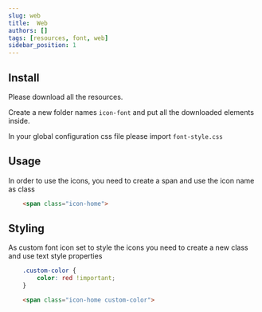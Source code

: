 ```yaml
---
slug: web
title:  Web
authors: []
tags: [resources, font, web]
sidebar_position: 1
---
```


## Install

Please download all the resources.

Create a new folder names ```icon-font``` and put all the downloaded elements inside.

In your global configuration css file please import ```font-style.css```

## Usage

In order to use the icons, you need to create a span and use the icon name as class

```html
    <span class="icon-home">
```

## Styling

As custom font icon set to style the icons you need to create a new class and use text style properties

```css
    .custom-color {
        color: red !important;
    }
```

```html
    <span class="icon-home custom-color">
```

